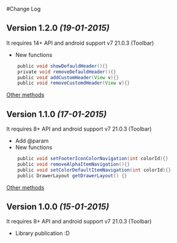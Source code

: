 #Change Log

Version 1.2.0 *(19-01-2015)*
----------------------------
It requires 14+ API and android support v7 21.0.3 (Toolbar)

* New functions
```groovy
    public void showDefauldHeader(){}
    private void removeDefauldHeader(){}
    public void addCustomHeader(View v){}
    public void removeCustomdHeader(View v){}
```
<a href="https://gist.github.com/rudsonlive/759a2c554a5d34d8dd05" target="_blank">Other methods</a> <br>

Version 1.1.0 *(17-01-2015)*
----------------------------
It requires 8+ API and android support v7 21.0.3 (Toolbar)

* Add @param
* New functions
```groovy
    public void setFooterIconColorNavigation(int colorId){}
    public void removeAlphaItemNavigation(){}
    public void setColorDefaultItemNavigation(int colorId){}
    public DrawerLayout getDrawerLayout() {}
```
<a href="https://gist.github.com/rudsonlive/759a2c554a5d34d8dd05" target="_blank">Other methods</a> <br>

Version 1.0.0 *(15-01-2015)*
----------------------------
It requires 8+ API and android support v7 21.0.3 (Toolbar)

* Library publication :D
